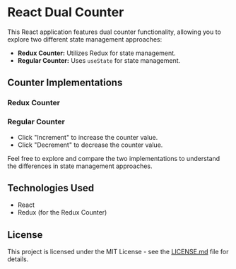 # React Dual Counter

This React application features dual counter functionality, allowing you to explore two different state management approaches:
- **Redux Counter:** Utilizes Redux for state management.
- **Regular Counter:** Uses `useState` for state management.

## Counter Implementations
### Redux Counter
### Regular Counter
- Click "Increment" to increase the counter value.
- Click "Decrement" to decrease the counter value.

Feel free to explore and compare the two implementations to understand the differences in state management approaches.

## Technologies Used
- React
- Redux (for the Redux Counter)

## License
This project is licensed under the MIT License - see the [LICENSE.md](LICENSE.md) file for details.
